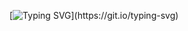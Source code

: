 
[![Typing SVG](https://readme-typing-svg.herokuapp.com?color=%3644D7&center=true&vCenter=true&width=600&lines=Hi+there+👋,+I+am+David+Zhang;+Welcome+to+My+GitHub!🌟;a+passionate+developer+and+tech+enthusiast;Let's+explore+the+exciting+world+of+code+together!+🚀;)](https://git.io/typing-svg)